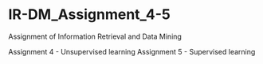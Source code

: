 # IR-DM_Assignment_4-5
Assignment of Information Retrieval and Data Mining

Assignment 4 - Unsupervised learning
Assignment 5 - Supervised learning
